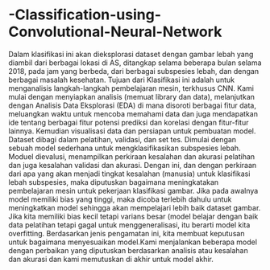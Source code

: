 # -Classification-using-Convolutional-Neural-Network
Dalam klasifikasi ini akan dieksplorasi dataset dengan gambar lebah yang diambil dari berbagai lokasi di AS, ditangkap selama beberapa bulan selama 2018, pada jam yang berbeda, dari berbagai subspesies lebah, dan dengan berbagai masalah kesehatan. Tujuan dari Klasifikasi ini adalah untuk menganalisis langkah-langkah pembelajaran mesin, terkhusus CNN. Kami mulai dengan menyiapkan analisis (memuat library dan data), melanjutkan dengan Analisis Data Eksplorasi (EDA) di mana disoroti berbagai fitur data, meluangkan waktu untuk mencoba memahami data dan juga mendapatkan ide tentang berbagai fitur potensi prediksi dan korelasi dengan fitur-fitur lainnya. Kemudian visualisasi data dan persiapan untuk pembuatan model. Dataset dibagi dalam pelatihan, validasi, dan set tes. Dimulai dengan sebuah model sederhana untuk mengklasifikasikan subspesies lebah. Moduel dievalusi, menampilkan perkiraan kesalahan dan akurasi pelatihan dan juga kesalahan validasi dan akurasi. Dengan ini, dan dengan perkiraan dari apa yang akan menjadi tingkat kesalahan (manusia) untuk klasifikasi lebah subspesies, maka diputuskan bagaimana meningkatakan pembelajaran mesin untuk pekerjaan klasifikasi gambar. Jika pada awalnya model memiliki bias yang tinggi, maka dicoba terlebih dahulu untuk meningkatkan model sehingga akan mempelajari lebih baik dataset gambar. Jika kita memiliki bias kecil tetapi varians besar (model belajar dengan baik data pelatihan tetapi gagal untuk menggeneralisasi, itu berarti model kita overfitting. Berdasarkan jenis pengamatan ini, kita membuat keputusan untuk bagaimana menyesuaikan model.Kami menjalankan beberapa model dengan perbaikan yang diputuskan berdasarkan analisis atau kesalahan dan akurasi dan kami memutuskan di akhir untuk model akhir. 
